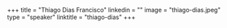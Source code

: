 +++
title = "Thiago Dias Francisco"
linkedin = ""
image = "thiago-dias.jpeg"
type = "speaker"
linktitle = "thiago-dias"
+++
